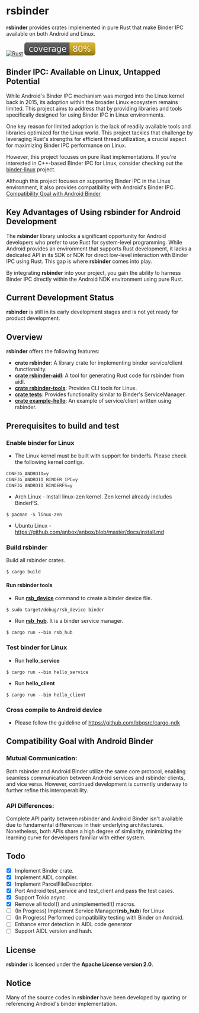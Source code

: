 # rsbinder

**rsbinder** provides crates implemented in pure Rust that make Binder IPC available on both Android and Linux.

[![Rust](https://github.com/hiking90/rsbinder/actions/workflows/build.yml/badge.svg)](https://github.com/hiking90/rsbinder/actions/workflows/build.yml)
![Test Coverage](coverage.svg)

## Binder IPC: Available on Linux, Untapped Potential

While Android's Binder IPC mechanism was merged into the Linux kernel back in 2015, its adoption within the broader Linux ecosystem remains limited. This project aims to address that by providing libraries and tools specifically designed for using Binder IPC in Linux environments.

One key reason for limited adoption is the lack of readily available tools and libraries optimized for the Linux world. This project tackles that challenge by leveraging Rust's strengths for efficient thread utilization, a crucial aspect for maximizing Binder IPC performance on Linux.

However, this project focuses on pure Rust implementations. If you're interested in C++-based Binder IPC for Linux, consider checking out the [binder-linux](https://github.com/hiking90/binder-linux) project.

Although this project focuses on supporting Binder IPC in the Linux environment, it also provides compatibility with Android's Binder IPC. [Compatibility Goal with Android Binder](#Compatibility-Goal-with-Android-Binder)

## Key Advantages of Using rsbinder for Android Development
The **rsbinder** library unlocks a significant opportunity for Android developers who prefer to use Rust for system-level programming. While Android provides an environment that supports Rust development, it lacks a dedicated API in its SDK or NDK for direct low-level interaction with Binder IPC using Rust. This gap is where **rsbinder** comes into play.

By integrating **rsbinder** into your project, you gain the ability to harness Binder IPC directly within the Android NDK environment using pure Rust.

## Current Development Status
**rsbinder** is still in its early development stages and is not yet ready for product development.

## Overview
**rsbinder** offers the following features:

* **crate rsbinder**: A library crate for implementing binder service/client functionality.
* **[crate rsbinder-aidl][rsbinder-aidl-readme]**: A tool for generating Rust code for rsbinder from aidl.
* **[crate rsbinder-tools][rsbinder-tools-readme]**: Provides CLI tools for Linux.
* **[crate tests][tests-readme]**: Provides functionality similar to Binder's ServiceManager.
* **[crate example-hello][example-hello-readme]**: An example of service/client written using rsbinder.

[rsbinder-aidl-readme]: https://github.com/hiking90/rsbinder/blob/master/rsbinder-aidl/README.md
[rsbinder-tools-readme]: https://github.com/hiking90/rsbinder/blob/master/rsbinder-tools/README.md
[tests-readme]: https://github.com/hiking90/rsbinder/blob/master/tests/README.md
[example-hello-readme]: https://github.com/hiking90/rsbinder/tree/master/example-hello/README.md

## Prerequisites to build and test

### Enable binder for Linux
* The Linux kernel must be built with support for binderfs. Please check the following kernel configs.
```
CONFIG_ANDROID=y
CONFIG_ANDROID_BINDER_IPC=y
CONFIG_ANDROID_BINDERFS=y
```

* Arch Linux - Install linux-zen kernel. Zen kernel already includes BinderFS.
```
$ pacman -S linux-zen
```
* Ubuntu Linux - https://github.com/anbox/anbox/blob/master/docs/install.md

### Build rsbinder
Build all rsbinder crates.
```
$ cargo build
```

#### Run rsbinder tools
* Run **[rsb_device]** command to create a binder device file.
```
$ sudo target/debug/rsb_device binder
```
[rsb_device]: https://github.com/hiking90/rsbinder/blob/master/rsbinder-tools/README.md
* Run **[rsb_hub]**. It is a binder service manager.
```
$ cargo run --bin rsb_hub
```
[rsb_hub]: https://github.com/hiking90/rsbinder/blob/master/rsbinder-tools/README.md

### Test binder for Linux
* Run **hello_service**
```
$ cargo run --bin hello_service
```
* Run **hello_client**
```
$ cargo run --bin hello_client
```

### Cross compile to Android device
* Please follow the guideline of https://github.com/bbqsrc/cargo-ndk

## Compatibility Goal with Android Binder
### Mutual Communication:
Both rsbinder and Android Binder utilize the same core protocol, enabling seamless communication between Android services and rsbinder clients, and vice versa. However, continued development is currently underway to further refine this interoperability.

### API Differences:
Complete API parity between rsbinder and Android Binder isn't available due to fundamental differences in their underlying architectures. Nonetheless, both APIs share a high degree of similarity, minimizing the learning curve for developers familiar with either system.

## Todo
- [x] Implement Binder crate.
- [x] Implement AIDL compiler.
- [x] Implement ParcelFileDescriptor.
- [x] Port Android test_service and test_client and pass the test cases.
- [x] Support Tokio async.
- [x] Remove all todo!() and unimplemented!() macros.
- [ ] (In Progress) Implement Service Manager(**rsb_hub**) for Linux
- [ ] (In Progress) Performed compatibility testing with Binder on Android.
- [ ] Enhance error detection in AIDL code generator
- [ ] Support AIDL version and hash.

## License
**rsbinder** is licensed under the **Apache License version 2.0**.

## Notice
Many of the source codes in **rsbinder** have been developed by quoting or referencing Android's binder implementation.
